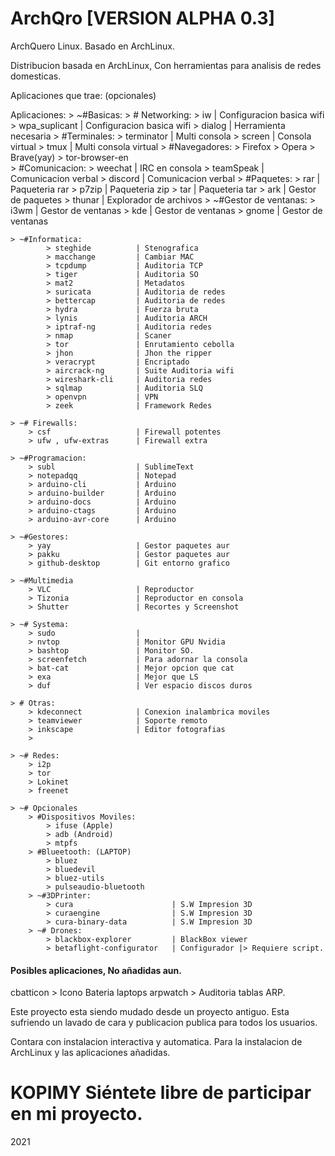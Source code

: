 # ArchQro **[VERSION ALPHA 0.3]** 
ArchQuero Linux. Basado en ArchLinux.

Distribucion basada en ArchLinux, Con herramientas para analisis de redes domesticas.

Aplicaciones que trae: (opcionales)

Aplicaciones:
    > ~#Basicas:
        > # Networking:
            > iw                | Configuracion basica wifi
            > wpa_suplicant     | Configuracion basica wifi
            > dialog            | Herramienta necesaria
        > #Terminales:
            > terminator        | Multi consola
            > screen            | Consola virtual
            > tmux              | Multi consola virtual
        > #Navegadores:
            > Firefox
            > Opera
            > Brave(yay)
            > tor-browser-en    
        > #Comunicacion:
            > weechat           | IRC en consola
            > teamSpeak         | Comunicacion verbal
            > discord           | Comunicacion verbal
        > #Paquetes:
            > rar               | Paqueteria rar
            > p7zip             | Paqueteria zip
            > tar               | Paqueteria tar
            > ark               | Gestor de paquetes
            > thunar            | Explorador de archivos 
    > ~#Gestor de ventanas:
        > i3wm                  | Gestor de ventanas
        > kde                   | Gestor de ventanas
        > gnome                 | Gestor de ventanas

    > ~#Informatica:
            > steghide          | Stenografica
            > macchange         | Cambiar MAC 
            > tcpdump           | Auditoria TCP
            > tiger             | Auditoria SO
            > mat2              | Metadatos
            > suricata          | Auditoria de redes
            > bettercap         | Auditoria de redes
            > hydra             | Fuerza bruta
            > lynis             | Auditoria ARCH
            > iptraf-ng         | Auditoria redes
            > nmap              | Scaner 
            > tor               | Enrutamiento cebolla
            > jhon              | Jhon the ripper
            > veracrypt         | Encriptado
            > aircrack-ng       | Suite Auditoria wifi
            > wireshark-cli     | Auditoria redes
            > sqlmap            | Auditoria SLQ
            > openvpn           | VPN
            > zeek              | Framework Redes

    > ~# Firewalls:
        > csf                   | Firewall potentes
        > ufw , ufw-extras      | Firewall extra

    > ~#Programacion:
        > subl                  | SublimeText
        > notepadqq             | Notepad    
        > arduino-cli           | Arduino
        > arduino-builder       | Arduino
        > arduino-docs          | Arduino
        > arduino-ctags         | Arduino 
        > arduino-avr-core      | Arduino

    > ~#Gestores:
        > yay                   | Gestor paquetes aur
        > pakku                 | Gestor paquetes aur
        > github-desktop        | Git entorno grafico

    > ~#Multimedia              
        > VLC                   | Reproductor
        > Tizonia               | Reproductor en consola
        > Shutter               | Recortes y Screenshot

    > ~# Systema:
        > sudo                  | 
        > nvtop                 | Monitor GPU Nvidia
        > bashtop               | Monitor SO. 
        > screenfetch           | Para adornar la consola
        > bat-cat               | Mejor opcion que cat
        > exa                   | Mejor que LS
        > duf                   | Ver espacio discos duros

    > # Otras:
        > kdeconnect            | Conexion inalambrica moviles
        > teamviewer            | Soporte remoto
        > inkscape              | Editor fotografias
        >

    > ~# Redes:
        > i2p
        > tor
        > Lokinet
        > freenet

    > ~# Opcionales
        > #Dispositivos Moviles:
            > ifuse (Apple)
            > adb (Android)
            > mtpfs
        > #Blueetooth: (LAPTOP)
            > bluez
            > bluedevil
            > bluez-utils
            > pulseaudio-bluetooth            
        > ~#3DPrinter:
            > cura                      | S.W Impresion 3D
            > curaengine                | S.W Impresion 3D
            > cura-binary-data          | S.W Impresion 3D
        > ~# Drones:
            > blackbox-explorer         | BlackBox viewer
            > betaflight-configurator   | Configurador |> Requiere script.


#### Posibles aplicaciones, No añadidas aun.
cbatticon > Icono Bateria laptops
arpwatch  > Auditoria tablas ARP.


Este proyecto esta siendo mudado desde un proyecto antiguo.
Esta sufriendo un lavado de cara y publicacion publica para todos los usuarios.

Contara con instalacion interactiva y automatica.
Para la instalacion de ArchLinux y las aplicaciones añadidas.


#  **KOPIMY** Siéntete libre de participar en mi proyecto.

2021
